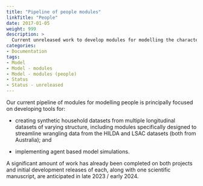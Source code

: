 ```yaml
---
title: "Pipeline of people modules"
linkTitle: "People"
date: 2017-01-05
weight: 999
description: >
  Current unreleased work to develop modules for modelling the characteristics, relationships, behaviours, risk factors and outcomes of young people and those important to them.
categories: 
- Documentation
tags: 
- Model
- Model - modules
- Model - modules (people)
- Status
- Status - unreleased
---
```



Our current pipeline of modules for modelling people is principally focused on developing tools for:

- creating synthetic household datasets from multiple longitudinal datasets of varying structure, including modules specifically designed to streamline wrangling data from the HILDA and LSAC datasets (both from Australia); and

- implementing agent based model simulations.

A significant amount of work has already been completed on both projects and initial development releases of each, along with one scientific manuscript, are anticipated in late 2023 / early 2024.
